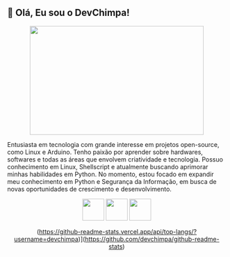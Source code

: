 <h2>🐒 Olá, Eu sou o DevChimpa!</h2>

<div align="center">
  <img width='400' height='250' src="https://i.pinimg.com/originals/52/ce/57/52ce57e7e3cbb5a31cc7792180d734d9.gif"/> 

</div>

Entusiasta em tecnologia com grande interesse em projetos open-source, como Linux e Arduino. 
Tenho paixão por aprender sobre hardwares, softwares e todas as áreas que envolvem criatividade e tecnologia. 
Possuo conhecimento em Linux, Shellscript e atualmente buscando aprimorar minhas habilidades em Python. 
No momento, estou focado em expandir meu conhecimento em Python e Segurança da Informação, em busca de novas oportunidades de crescimento e desenvolvimento.

<div align="center">
  <img width='50' height='50' src="https://cdn-icons-png.flaticon.com/512/6124/6124995.png"/>   <img width='50' height='50' src="https://cdn-icons-png.flaticon.com/512/5797/5797394.png"/>   <img width='50' height='50' src="https://cdn-icons-png.flaticon.com/512/5968/5968350.png"/> 

(https://github-readme-stats.vercel.app/api/top-langs/?username=devchimpa)](https://github.com/devchimpa/github-readme-stats)

</div>



